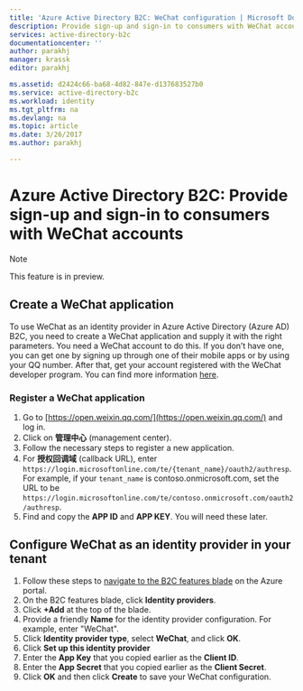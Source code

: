 ```yaml
---
title: 'Azure Active Directory B2C: WeChat configuration | Microsoft Docs'
description: Provide sign-up and sign-in to consumers with WeChat accounts in your applications that are secured by Azure Active Directory B2C.
services: active-directory-b2c
documentationcenter: ''
author: parakhj
manager: krassk
editor: parakhj

ms.assetid: d2424c66-ba68-4d82-847e-d137683527b0
ms.service: active-directory-b2c
ms.workload: identity
ms.tgt_pltfrm: na
ms.devlang: na
ms.topic: article
ms.date: 3/26/2017
ms.author: parakhj

---
```

# Azure Active Directory B2C: Provide sign-up and sign-in to consumers with WeChat accounts

> [!NOTE]
> This feature is in preview.
> 

## Create a WeChat application

To use WeChat as an identity provider in Azure Active Directory (Azure AD) B2C, you need to create a WeChat application and supply it with the right parameters. You need a WeChat account to do this. If you don’t have one, you can get one by signing up through one of their mobile apps or by using your QQ number. After that, get your account registered with the WeChat developer program. You can find more information [here](http://kf.qq.com/faq/161220Brem2Q161220uUjERB.html).

### Register a WeChat application

1. Go to [https://open.weixin.qq.com/](https://open.weixin.qq.com/) and log in.
2. Click on **管理中心** (management center).
3. Follow the necessary steps to register a new application.
4. For **授权回调域** (callback URL), enter `https://login.microsoftonline.com/te/{tenant_name}/oauth2/authresp`. For example, if your `tenant_name` is contoso.onmicrosoft.com, set the URL to be `https://login.microsoftonline.com/te/contoso.onmicrosoft.com/oauth2/authresp`.
5. Find and copy the **APP ID** and **APP KEY**. You will need these later.

## Configure WeChat as an identity provider in your tenant
1. Follow these steps to [navigate to the B2C features blade](active-directory-b2c-app-registration.md#navigate-to-b2c-settings) on the Azure portal.
2. On the B2C features blade, click **Identity providers**.
3. Click **+Add** at the top of the blade.
4. Provide a friendly **Name** for the identity provider configuration. For example, enter "WeChat".
5. Click **Identity provider type**, select **WeChat**, and click **OK**.
6. Click **Set up this identity provider**
7. Enter the **App Key** that you copied earlier as the **Client ID**.
8. Enter the **App Secret** that you copied earlier as the **Client Secret**.
9. Click **OK** and then click **Create** to save your WeChat configuration.

